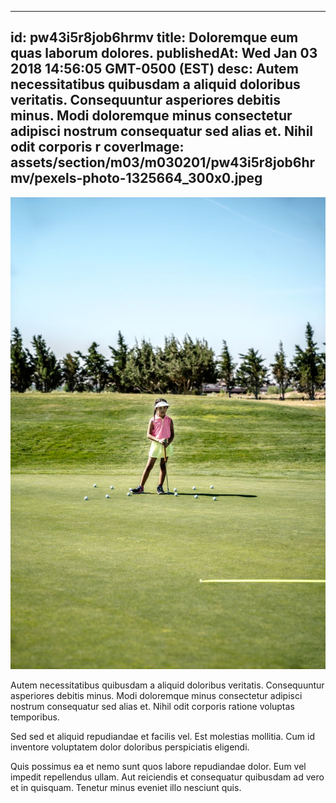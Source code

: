 
---
id: pw43i5r8job6hrmv
title: Doloremque eum quas laborum dolores.
publishedAt: Wed Jan 03 2018 14:56:05 GMT-0500 (EST)
desc: Autem necessitatibus quibusdam a aliquid doloribus veritatis. Consequuntur asperiores debitis minus. Modi doloremque minus consectetur adipisci nostrum consequatur sed alias et. Nihil odit corporis r
coverImage: assets/section/m03/m030201/pw43i5r8job6hrmv/pexels-photo-1325664_300x0.jpeg
---

![image from pexels.com](assets/section/m03/m030201/pw43i5r8job6hrmv/pexels-photo-1325664.jpeg)

Autem necessitatibus quibusdam a aliquid doloribus veritatis. Consequuntur asperiores debitis minus. Modi doloremque minus consectetur adipisci nostrum consequatur sed alias et. Nihil odit corporis ratione voluptas temporibus.
 
Sed sed et aliquid repudiandae et facilis vel. Est molestias mollitia. Cum id inventore voluptatem dolor doloribus perspiciatis eligendi.
 
Quis possimus ea et nemo sunt quos labore repudiandae dolor. Eum vel impedit repellendus ullam. Aut reiciendis et consequatur quibusdam ad vero et in quisquam. Tenetur minus eveniet illo nesciunt quis.

